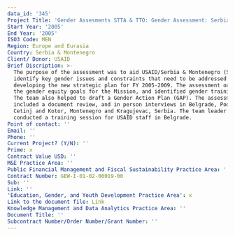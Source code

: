 ```yaml
---
data_id: '345'
Project Title: 'Gender Assesments STTA & TTO: Gender Assessment: Serbia & Montenegro (TDY 50)'
Start Year: '2005'
End Year: '2005'
ISO3 Code: MEN
Region: Europe and Eurasia
Country: Serbia & Montenegro
Client/ Donor: USAID
Brief Discription: >-
  The purpose of the assessment was to aid USAID/Serbia & Montenegro (SAM) to
  identify key gender issues and constraints that need to be addressed in
  developing the new strategic plan for FY 2005-2009. The assessment outlined
  the gender equity goals for the Mission, and identified gender training needs.
  The team also helped to draft a Gender Action Plan (GAP). The assessment
  included a document review, and in person interviews in Belgrade, Podgorica
  Cetinj and Kotor, Montenegro and Kragujevac, Serbia. The team leader also
  conducted a training session for USAID staff in Belgrade.
Point of contact: ''
Email: ''
Phone: ''
Current Project? (Y/N): ''
Prime: x
Contract Value USD: ''
M&E Practice Area: ''
Public Financial Management and Fiscal Sustainability Practice Area: ''
Contract Number: GEW-I-01-02-00019-00
Sub: ''
Link: ''
'Education, Gender, and Youth Development Practice Area': x
Link to the document file: Link
Knowledge Management and Data Analytics Practice Area: ''
Document Title: ''
Subcontract Number/Order Number/Grant Number: ''
---
```

